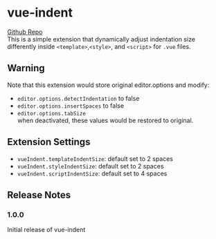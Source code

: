 # vue-indent
[Github Repo](https://github.com/idkwhodatis/vue-indent)  
This is a simple extension that dynamically adjust indentation size differently inside `<template>`,`<style>`, and `<script>` for `.vue` files.

## Warning
Note that this extension would store original editor.options and modify:
- `editor.options.detectIndentation` to false
- `editor.options.insertSpaces` to false
- `editor.options.tabSize`  
when deactivated, these values would be restored to original.

## Extension Settings
- `vueIndent.templateIndentSize`: default set to 2 spaces
- `vueIndent.styleIndentSize`: default set to 2 spaces
- `vueIndent.scriptIndentSize`: default set to 4 spaces

## Release Notes
### 1.0.0
Initial release of vue-indent
